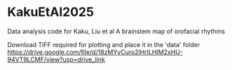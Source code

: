 # KakuEtAl2025
Data analysis code for Kaku, Liu et al A brainstem map of orofacial rhythms

Download TIFF required for plotting and place it in the 'data' folder
https://drive.google.com/file/d/18zMYyCuro2lHrILHIM2xHU-94VT9LCMF/view?usp=drive_link
